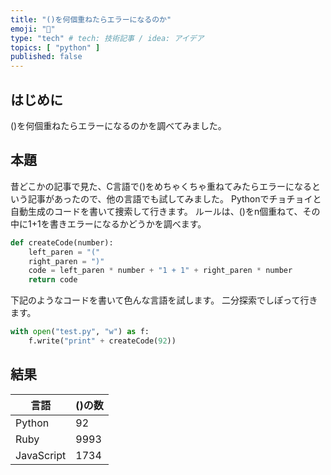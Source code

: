 ```yaml
---
title: "()を何個重ねたらエラーになるのか"
emoji: "💬"
type: "tech" # tech: 技術記事 / idea: アイデア
topics: [ "python" ]
published: false
---
```


## はじめに

()を何個重ねたらエラーになるのかを調べてみました。

## 本題

昔どこかの記事で見た、C言語で()をめちゃくちゃ重ねてみたらエラーになるという記事があったので、他の言語でも試してみました。
Pythonでチョチョイと自動生成のコードを書いて捜索して行きます。
ルールは、()をn個重ねて、その中に1+1を書きエラーになるかどうかを調べます。

```python
def createCode(number):
    left_paren = "("
    right_paren = ")"
    code = left_paren * number + "1 + 1" + right_paren * number
    return code
```

下記のようなコードを書いて色んな言語を試します。
二分探索でしぽって行きます。

```python
with open("test.py", "w") as f:
    f.write("print" + createCode(92))
```

## 結果

|言語|()の数|
|---|---|
|Python|92|
|Ruby|9993|
|JavaScript|1734|
